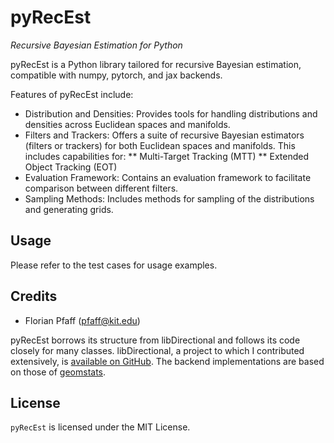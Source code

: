 # pyRecEst

*Recursive Bayesian Estimation for Python*

pyRecEst is a Python library tailored for recursive Bayesian estimation, compatible with numpy, pytorch, and jax backends.

Features of pyRecEst include:

* Distribution and Densities: Provides tools for handling distributions and densities across Euclidean spaces and manifolds.
* Filters and Trackers: Offers a suite of recursive Bayesian estimators (filters or trackers) for both Euclidean spaces and manifolds. This includes capabilities for:
** Multi-Target Tracking (MTT)
** Extended Object Tracking (EOT)
* Evaluation Framework: Contains an evaluation framework to facilitate comparison between different filters.
* Sampling Methods: Includes methods for sampling of the distributions and generating grids.

## Usage

Please refer to the test cases for usage examples.

## Credits

- Florian Pfaff (<pfaff@kit.edu>)

pyRecEst borrows its structure from libDirectional and follows its code closely for many classes. libDirectional, a project to which I contributed extensively, is [available on GitHub](https://github.com/libDirectional). The backend implementations are based on those of [geomstats](https://github.com/geomstats/geomstats).

## License
`pyRecEst` is licensed under the MIT License.
